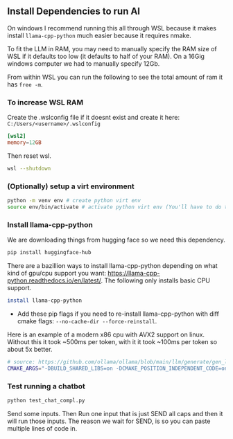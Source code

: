 

## Install Dependencies to run AI

On windows I recommend running this all through WSL because it makes install `llama-cpp-python` much easier because it requires nmake.

To fit the LLM in RAM, you may need to manually specify the RAM size of WSL if it defaults too low (it defaults to half of your RAM). On a 16Gig windows computer we had to manually specify 12Gb.

From within WSL you can run the following to see the total amount of ram it has `free -m`.

### To increase WSL RAM
Create the .wslconfig file if it doesnt exist and create it here: `C:/Users/<username>/.wslconfig` 

```toml
[wsl2]
memory=12GB
```

Then reset wsl. 
```sh
wsl --shutdown
```


### (Optionally) setup a virt environment
```sh
python -m venv env # create python virt env
source env/bin/activate # activate python virt env (You'll have to do this every time)
```

### Install llama-cpp-python

We are downloading things from hugging face so we need this dependency.
```sh
pip install huggingface-hub
```

There are a bazillion ways to install llama-cpp-python depending on what kind of gpu/cpu support you want: https://llama-cpp-python.readthedocs.io/en/latest/. The following only installs basic CPU support.

```sh
install llama-cpp-python
```

- Add these pip flags if you need to re-install llama-cpp-python with diff cmake flags: `--no-cache-dir --force-reinstall`.



Here is an example of a modern x86 cpu with AVX2 support on linux. Without this it took ~500ms per token, with it it took ~100ms per token so about 5x better.
```sh
# source: https://github.com/ollama/ollama/blob/main/llm/generate/gen_linux.sh
CMAKE_ARGS="-DBUILD_SHARED_LIBS=on -DCMAKE_POSITION_INDEPENDENT_CODE=on -DGGML_NATIVE=off -DGGML_OPENMP=off -DGGML_AVX=on -DGGML_AVX2=on -DGGML_AVX512=off -DGGML_FMA=on -DGGML_F16C=on" pip install llama-cpp-python --no-cache-dir --force-reinstall
```

### Test running a chatbot

```sh
python test_chat_compl.py
```

Send some inputs. Then Run one input that is just SEND all caps and then it will run those inputs. The reason we wait for SEND, is so you can paste multiple lines of code in.




